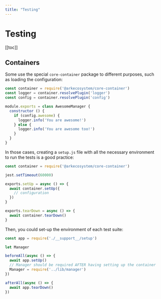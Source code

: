 ```yaml
---
title: "Testing"
---
```


# Testing

[[toc]]

## Containers

Some use the special `core-container` package to different purposes, such as loading the configuration:

```js
const container = require('@arkecosystem/core-container')
const logger = container.resolvePlugin('logger')
const config = container.resolvePlugin('config')

module.exports = class AwesomeManager {
  constructor () {
    if (config.awesome) {
      logger.info('You are awesome!')
    } else {
      logger.info('You are awesome too!')
    }
  }
}
```

In those cases, creating a `setup.js` file with all the necessary environment to run the tests is a good practice:

```js
const container = require('@arkecosystem/core-container')

jest.setTimeout(60000)

exports.setUp = async () => {
  await container.setUp({
    // configuration
  })
}

exports.tearDown = async () => {
  await container.tearDown()
}
```

Then, you could set-up the environment of each test suite:

```js
const app = require('./__support__/setup')

let Manager

beforeAll(async () => {
  await app.setUp()
  // Manager should be required AFTER having setting up the container
  Manager = require('../lib/manager')
})

afterAll(async () => {
  await app.tearDown()
})
```
